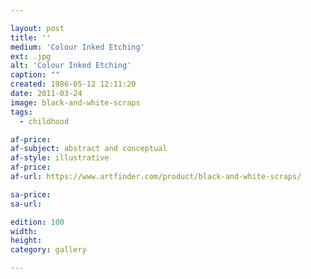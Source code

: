 ```yaml
---

layout: post
title: ''
medium: 'Colour Inked Etching'
ext: .jpg
alt: 'Colour Inked Etching'
caption: ""
created: 1986-05-12 12:11:20
date: 2011-03-24
image: black-and-white-scraps
tags:
  - childhood

af-price:
af-subject: abstract and conceptual
af-style: illustrative
af-price:
af-url: https://www.artfinder.com/product/black-and-white-scraps/

sa-price:
sa-url:

edition: 100
width:
height:
category: gallery

---
```

